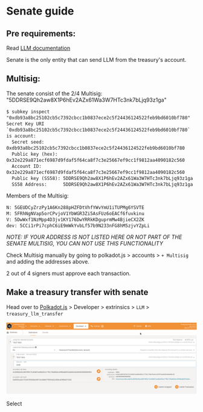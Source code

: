 # Senate guide  

## Pre requirements:  
Read [LLM documentation](https://github.com/liberland/liberland_substrate/blob/main/frame/llm/Readme.md)   

Senate is the only entity that can send LLM from the treasury's account.

## Multisig:  
The senate consist of the 2/4 Multisig: "5DDRSE9Qh2aw8X1P6hEv2AZx61Wa3W7HTc3nk7bLjq93z1ga"    

```
$ subkey inspect "0xdb93a8bc25102cb5c7392cbcc1b0837ece2c5f24436124522feb9bd6010bf780"   
Secret Key URI `0xdb93a8bc25102cb5c7392cbcc1b0837ece2c5f24436124522feb9bd6010bf780` is account:
  Secret seed:       0xdb93a8bc25102cb5c7392cbcc1b0837ece2c5f24436124522feb9bd6010bf780
  Public key (hex):  0x32e229a871ecf6987d9fdaf5f64ca8f7c3e25667ef9cc1f9812aa4090182c560
  Account ID:        0x32e229a871ecf6987d9fdaf5f64ca8f7c3e25667ef9cc1f9812aa4090182c560
  Public key (SS58): 5DDRSE9Qh2aw8X1P6hEv2AZx61Wa3W7HTc3nk7bLjq93z1ga
  SS58 Address:      5DDRSE9Qh2aw8X1P6hEv2AZx61Wa3W7HTc3nk7bLjq93z1ga
```

Members of the Multisig:
```
N: 5GEUDCyZrzPy1A6Kn288pHZFDtVhfYWvYmU1iTUPMg6YSVTE
M: 5FRhNgNVap5orCPvjoV1YbWGR3Zi5AsFUz6oEACf6fuvkinu
V: 5DwWxf1NzMpp4D3jv1KY176DwYRRkKDguprmMw4BjieCX2ZK
dev: 5CCi1rPi7cphC6iE9mWkYvbLf57b9N233nFG8hM5zjvYZpLi
```

*NOTE: IF YOUR ADDRESS IS NOT LISTED HERE OR NOT PART OF THE SENATE MULTISIG, YOU CAN NOT USE THIS FUNCTIONALITY*

Check Multisig manually by going to polkadot.js > accounts > `+ Multisig` and adding the addresses above.  

2 out of 4 signers must approve each transaction.  


## Make a treasury transfer with senate   
Head over to [Polkadot.js](https://polkadot.js.org/apps/?rpc=wss%3A%2F%2Fl2.laissez-faire.trade#/explorer) > Developer > extrinsics > `LLM` > `treasury_llm_transfer`

![treasury_trans_llm.png](treasury_trans_llm.png)    

Select


 
